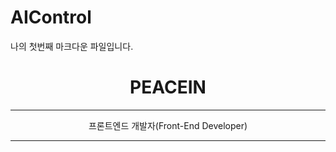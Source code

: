 # AIControl

나의 첫번째 마크다운 파일입니다.

 <header id="header">
<!-- 이력서 헤더 : 이름과 타이틀 작성 -->
  <h1>PEACEIN</h1>
  <hr>
    프론트엔드 개발자(Front-End Developer)
  <hr>
</header>
